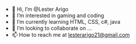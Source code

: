 - 👋 Hi, I’m @Lester Arigo
- 👀 I’m interested in gaming and coding
- 🌱 I’m currently learning HTML, CSS, c#, java
- 💞️ I’m looking to collaborate on ...
- 📫 How to reach me at lesterarigo21@gmail.com

<!---
flfdev/flfdev is a ✨ special ✨ repository because its `README.md` (this file) appears on your GitHub profile.
You can click the Preview link to take a look at your changes.
--->
